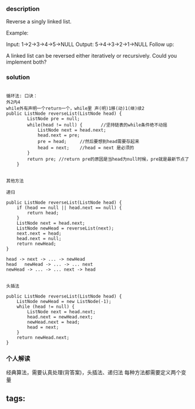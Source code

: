 ### description
Reverse a singly linked list.

Example:

Input: 1->2->3->4->5->NULL
Output: 5->4->3->2->1->NULL
Follow up:

A linked list can be reversed either iteratively or recursively. Could you implement both?
### solution
```

循环法: 口诀： 
外2内4
while外有声明一个return一个，while里 声(明)1移(动)1(继)续2
public ListNode reverseList(ListNode head) {
        ListNode pre = null;
        while(head != null) {       //坚持链表的while条件绝不动摇
            ListNode next = head.next;
            head.next = pre;
            pre = head;     //然后要想到head需要存起来
            head = next;    //head = next 是必须的
        }
        return pre; //return pre的原因是当head为null时候，pre就是最新节点了
    }
    
    
其他方法

递归

public ListNode reverseList(ListNode head) {
    if (head == null || head.next == null) {
        return head;
    }
    ListNode next = head.next;
    ListNode newHead = reverseList(next);
    next.next = head;
    head.next = null;
    return newHead;
}

head -> next -> ... -> newHead
head   newHead -> ... -> ... next
newHead -> ... -> ... next -> head


头插法

public ListNode reverseList(ListNode head) {
    ListNode newHead = new ListNode(-1);
    while (head != null) {
        ListNode next = head.next;
        head.next = newHead.next;
        newHead.next = head;
        head = next;
    }
    return newHead.next;
}

```

### 个人解读
经典算法，需要认真处理(背答案)，头插法、递归法
每种方法都需要定义两个变量


tags:
  - 

